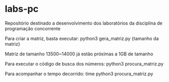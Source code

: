 # labs-pc
Repositório destinado a desenvolvimento dos laboratórios da disciplina de programação concorrente

Para criar a matriz, basta executar:
python3 gera_matriz.py {tamanho da matriz}

Matriz de tamanho 13500~14000 já estão próximas a 1GB de tamanho

Para executar o código de busca dos números:
python3 procura_matriz.py

Para acompanhar o tempo decorrido:
time python3 procura_matriz.py
